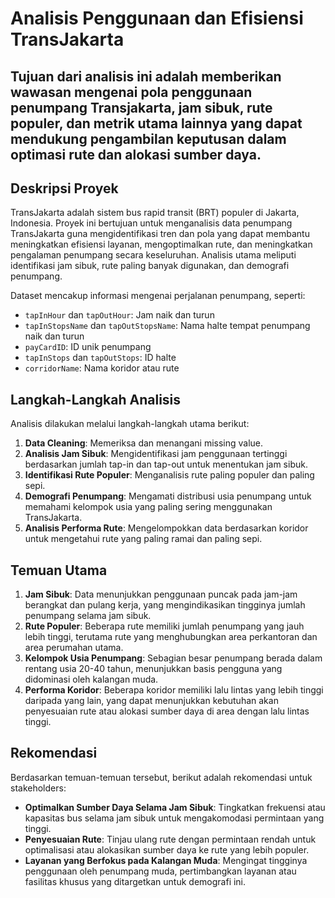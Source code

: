 # Analisis Penggunaan dan Efisiensi TransJakarta

Tujuan dari analisis ini adalah memberikan wawasan mengenai pola penggunaan penumpang Transjakarta, jam sibuk, rute populer, dan metrik utama lainnya yang dapat mendukung pengambilan keputusan dalam optimasi rute dan alokasi sumber daya.
---

## Deskripsi Proyek

TransJakarta adalah sistem bus rapid transit (BRT) populer di Jakarta, Indonesia. Proyek ini bertujuan untuk menganalisis data penumpang TransJakarta guna mengidentifikasi tren dan pola yang dapat membantu meningkatkan efisiensi layanan, mengoptimalkan rute, dan meningkatkan pengalaman penumpang secara keseluruhan. Analisis utama meliputi identifikasi jam sibuk, rute paling banyak digunakan, dan demografi penumpang.

Dataset mencakup informasi mengenai perjalanan penumpang, seperti:
- `tapInHour` dan `tapOutHour`: Jam naik dan turun
- `tapInStopsName` dan `tapOutStopsName`: Nama halte tempat penumpang naik dan turun
- `payCardID`: ID unik penumpang
- `tapInStops` dan `tapOutStops`: ID halte
- `corridorName`: Nama koridor atau rute

## Langkah-Langkah Analisis

Analisis dilakukan melalui langkah-langkah utama berikut:
1. **Data Cleaning**: Memeriksa dan menangani missing value.
2. **Analisis Jam Sibuk**: Mengidentifikasi jam penggunaan tertinggi berdasarkan jumlah tap-in dan tap-out untuk menentukan jam sibuk.
3. **Identifikasi Rute Populer**: Menganalisis rute paling populer dan paling sepi.
4. **Demografi Penumpang**: Mengamati distribusi usia penumpang untuk memahami kelompok usia yang paling sering menggunakan TransJakarta.
5. **Analisis Performa Rute**: Mengelompokkan data berdasarkan koridor untuk mengetahui rute yang paling ramai dan paling sepi.
   
## Temuan Utama

1. **Jam Sibuk**: Data menunjukkan penggunaan puncak pada jam-jam berangkat dan pulang kerja, yang mengindikasikan tingginya jumlah penumpang selama jam sibuk.
2. **Rute Populer**: Beberapa rute memiliki jumlah penumpang yang jauh lebih tinggi, terutama rute yang menghubungkan area perkantoran dan area perumahan utama.
3. **Kelompok Usia Penumpang**: Sebagian besar penumpang berada dalam rentang usia 20-40 tahun, menunjukkan basis pengguna yang didominasi oleh kalangan muda.
4. **Performa Koridor**: Beberapa koridor memiliki lalu lintas yang lebih tinggi daripada yang lain, yang dapat menunjukkan kebutuhan akan penyesuaian rute atau alokasi sumber daya di area dengan lalu lintas tinggi.

## Rekomendasi

Berdasarkan temuan-temuan tersebut, berikut adalah rekomendasi untuk stakeholders:
- **Optimalkan Sumber Daya Selama Jam Sibuk**: Tingkatkan frekuensi atau kapasitas bus selama jam sibuk untuk mengakomodasi permintaan yang tinggi.
- **Penyesuaian Rute**: Tinjau ulang rute dengan permintaan rendah untuk optimalisasi atau alokasikan sumber daya ke rute yang lebih populer.
- **Layanan yang Berfokus pada Kalangan Muda**: Mengingat tingginya penggunaan oleh penumpang muda, pertimbangkan layanan atau fasilitas khusus yang ditargetkan untuk demografi ini.

